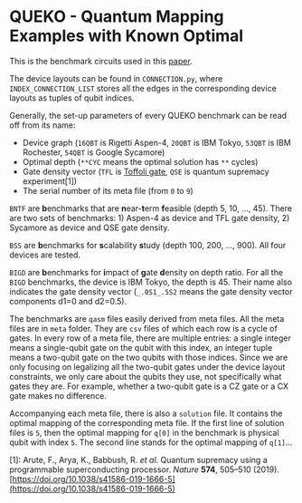 # QUEKO - Quantum Mapping Examples with Known Optimal

This is the benchmark circuits used in this [paper]().

The device layouts can be found in `CONNECTION.py`, where `INDEX_CONNECTION_LIST` stores all the edges in the corresponding device layouts as tuples of qubit indices.

Generally, the set-up parameters of every QUEKO benchmark can be read off from its name:
- Device graph (`16QBT` is Rigetti Aspen-4, `20QBT` is IBM Tokyo, `53QBT` is IBM Rochester, `54QBT` is Google Sycamore)
- Optimal depth (`**CYC` means the optimal solution has `**` cycles)
- Gate density vector (`TFL` is [Toffoli gate](https://en.wikipedia.org/wiki/Toffoli_gate), `QSE` is quantum supremacy experiment[1])
- The serial number of its meta file (from `0` to `9`)

`BNTF` are **b**enchmarks that are **n**ear-**t**erm **f**easible (depth 5, 10, ..., 45). There are two sets of benchmarks: 1) Aspen-4 as device and TFL gate density, 2) Sycamore as device and QSE gate density.

`BSS` are **b**enchmarks for **s**calability **s**tudy (depth 100, 200, ..., 900). All four devices are tested.

`BIGD` are **b**enchmarks for **i**mpact of **g**ate **d**ensity on depth ratio. For all the `BIGD` benchmarks, the device is IBM Tokyo, the depth is 45. Their name also indicates the gate density vector (`_.0S1_.5S2` means the gate density vector components d1=0 and d2=0.5).

The benchmarks are `qasm` files easily derived from meta files. All the meta files are in `meta` folder. They are `csv` files of which each row is a cycle of gates. In every row of a meta file, there are multiple entries: a single integer means a single-qubit gate on the qubit with this index, an integer tuple means a two-qubit gate on the two qubits with those indices. Since we are only focusing on legalizing all the two-qubit gates under the device layout constraints, we only care about the qubits they use, not specifically what gates they are. For example, whether a two-qubit gate is a CZ gate or a CX gate makes no difference.

Accompanying each meta file, there is also a `solution` file. It contains the optimal mapping of the corresponding meta file. If the first line of solution files is `5`, then the optimal mapping for `q[0]` in the benchmark is physical qubit with index `5`. The second line stands for the optimal mapping of `q[1]`...

[1]: Arute, F., Arya, K., Babbush, R. _et al_. Quantum supremacy using a programmable superconducting processor. _Nature_ __574__, 505–510 (2019). [https://doi.org/10.1038/s41586-019-1666-5](https://doi.org/10.1038/s41586-019-1666-5)
